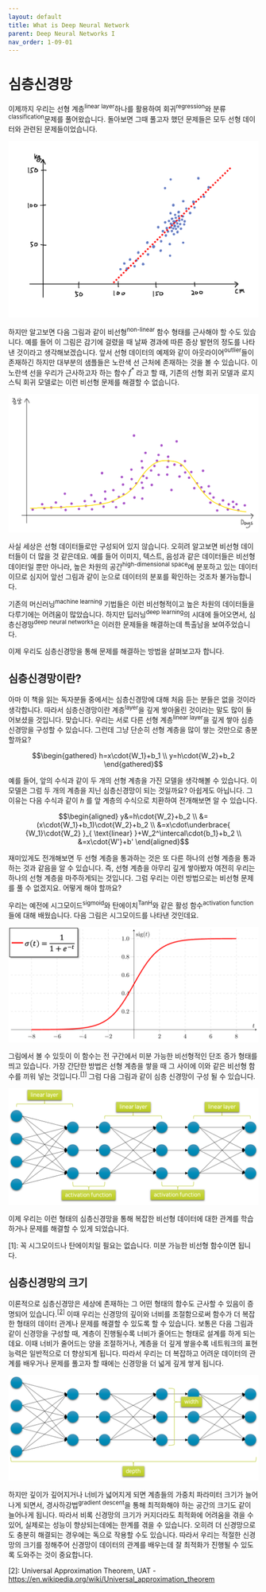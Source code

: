```yaml
---
layout: default
title: What is Deep Neural Network
parent: Deep Neural Networks I
nav_order: 1-09-01
---
```


# 심층신경망

이제까지 우리는 선형 계층<sup>linear layer</sup>하나를 활용하여 회귀<sup>regression</sup>와 분류<sup>classification</sup>문제를 풀어왔습니다.
돌아보면 그때 풀고자 했던 문제들은 모두 선형 데이터와 관련된 문제들이었습니다.

![](../../assets/images/1-07/01-linear_regression_example.png)

하지만 알고보면 다음 그림과 같이 비선형<sup>non-linear</sup> 함수 형태를 근사해야 할 수도 있습니다.
예를 들어 이 그림은 감기에 걸렸을 때 날짜 경과에 따른 증상 발현의 정도를 나타낸 것이라고 생각해보겠습니다.
앞서 선형 데이터의 예제와 같이 아웃라이어<sup>outlier</sup>들이 존재하긴 하지만 대부분의 샘플들은 노란색 선 근처에 존재하는 것을 볼 수 있습니다.
이 노란색 선을 우리가 근사하고자 하는 함수 $f^*$ 라고 할 때, 기존의 선형 회귀 모델과 로지스틱 회귀 모델로는 이런 비선형 문제를 해결할 수 없습니다.

![](../../assets/images/1-09/01-covid.png)

사실 세상은 선형 데이터들로만 구성되어 있지 않습니다.
오히려 알고보면 비선형 데이터들이 더 많을 것 같은데요.
예를 들어 이미지, 텍스트, 음성과 같은 데이터들은 비선형 데이터일 뿐만 아니라, 높은 차원의 공간<sup>high-dimensional space</sup>에 분포하고 있는 데이터이므로 심지어 앞선 그림과 같이 눈으로 데이터의 분포를 확인하는 것조차 불가능합니다.

기존의 머신러닝<sup>machine learning</sup> 기법들은 이런 비선형적이고 높은 차원의 데이터들을 다루기에는 어려움이 많았습니다.
하지만 딥러닝<sup>deep learning</sup>의 시대에 들어오면서, 심층신경망<sup>deep neural networks</sup>은 이러한 문제들을 해결하는데 특출남을 보여주었습니다.

이제 우리도 심층신경망을 통해 문제를 해결하는 방법을 살펴보고자 합니다.

## 심층신경망이란?

아마 이 책을 읽는 독자분들 중에서는 심층신경망에 대해 처음 듣는 분들은 없을 것이라 생각합니다.
따라서 심층신경망이란 계층<sup>layer</sup>을 깊게 쌓아올린 것이라는 말도 많이 들어보셨을 것입니다.
맞습니다.
우리는 서로 다른 선형 계층<sup>linear layer</sup>을 깊게 쌓아 심층신경망을 구성할 수 있습니다.
그런데 그냥 단순히 선형 계층을 많이 쌓는 것만으로 충분할까요?

$$\begin{gathered}
h=x\cdot{W_1}+b_1 \\
y=h\cdot{W_2}+b_2
\end{gathered}$$

예를 들어, 앞의 수식과 같이 두 개의 선형 계층을 가진 모델을 생각해볼 수 있습니다.
이 모델은 그럼 두 개의 계층을 지닌 심층신경망이 되는 것일까요?
아쉽게도 아닙니다.
그 이유는 다음 수식과 같이 $h$ 를 앞 계층의 수식으로 치환하여 전개해보면 알 수 있습니다.

$$\begin{aligned}
y&=h\cdot{W_2}+b_2 \\
&=(x\cdot{W_1}+b_1)\cdot{W_2}+b_2 \\
&=x\cdot\underbrace{
    {W_1}\cdot{W_2}
}_{
    \text{linear}
}+W_2^\intercal\cdot{b_1}+b_2 \\
&=x\cdot{W'}+b'
\end{aligned}$$

재미있게도 전개해보면 두 선형 계층을 통과하는 것은 또 다른 하나의 선형 계층을 통과하는 것과 같음을 알 수 있습니다.
즉, 선형 계층을 아무리 깊게 쌓아봤자 여전히 우리는 하나의 선형 계층을 마주하게되는 것입니다.
그럼 우리는 이런 방법으로는 비선형 문제를 풀 수 없겠지요.
어떻게 해야 할까요?

우리는 예전에 시그모이드<sup>sigmoid</sup>와 탄에이치<sup>TanH</sup>와 같은 활성 함수<sup>activation function</sup>들에 대해 배웠습니다.
다음 그림은 시그모이드를 나타낸 것인데요.

![](../../assets/images/1-09/01-non_linear_act.png)

그림에서 볼 수 있듯이 이 함수는 전 구간에서 미분 가능한 비선형적인 단조 증가 형태를 띄고 있습니다.
가장 간단한 방법은 선형 계층을 쌓을 때 그 사이에 이와 같은 비선형 함수를 끼워 넣는 것입니다.<sup>[[1]](#footnote_1)</sup>
그럼 다음 그림과 같이 심층 신경망이 구성 될 수 있습니다.

![](../../assets/images/1-09/01-dnn_structure.png)

이제 우리는 이런 형태의 심층신경망을 통해 복잡한 비선형 데이터에 대한 관계를 학습하거나 문제를 해결할 수 있게 되었습니다.


<a name="footnote_1">[1]</a>: 꼭 시그모이드나 탄에이치일 필요는 없습니다. 미분 가능한 비선형 함수이면 됩니다.

## 심층신경망의 크기

이론적으로 심층신경망은 세상에 존재하는 그 어떤 형태의 함수도 근사할 수 있음이 증명되어 있습니다.<sup>[[2]](#footnote_2)</sup>
이때 우리는 신경망의 깊이와 너비를 조절함으로써 함수가 더 복잡한 형태의 데이터 관계나 문제를 해결할 수 있도록 할 수 있습니다.
보통은 다음 그림과 같이 신경망을 구성할 때, 계층이 진행될수록 너비가 줄어드는 형태로 설계를 하게 되는데요.
이때 너비가 줄어드는 양을 조절하거나, 계층을 더 깊게 쌓을수록 네트워크의 표현 능력은 일반적으로 더 향상되게 됩니다.
따라서 우리는 더 복잡하고 어려운 데이터의 관계를 배우거나 문제를 풀고자 할 때에는 신경망을 더 넓게 깊게 쌓게 됩니다.

![](../../assets/images/1-09/01-capacity.png)

하지만 깊이가 깊어지거나 너비가 넓어지게 되면 계층들의 가중치 파라미터 크기가 늘어나게 되면서, 경사하강법<sup>gradient descent</sup>을 통해 최적화해야 하는 공간의 크기도 같이 늘어나게 됩니다.
따라서 비록 신경망의 크기가 커지더라도 최적화에 어려움을 겪을 수 있어, 실제로는 성능이 향상되는데에는 한계를 겪을 수 있습니다.
오히려 더 신경망으로도 충분히 해결되는 경우에는 독으로 작용할 수도 있습니다.
따라서 우리는 적절한 신경망의 크기를 정해주어 신경망이 데이터의 관계를 배우는데 잘 최적화가 진행될 수 있도록 도와주는 것이 중요합니다.

<a name="footnote_2">[2]</a>: Universal Approximation Theorem, UAT - https://en.wikipedia.org/wiki/Universal_approximation_theorem
